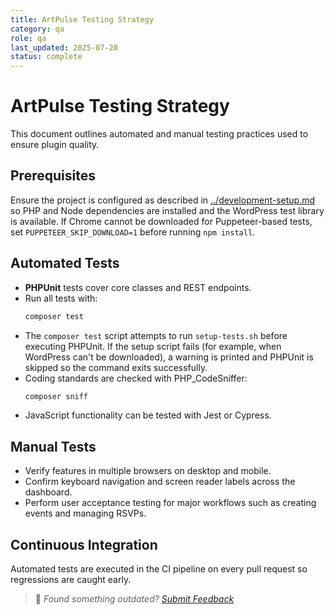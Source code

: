 ```yaml
---
title: ArtPulse Testing Strategy
category: qa
role: qa
last_updated: 2025-07-20
status: complete
---
```


# ArtPulse Testing Strategy

This document outlines automated and manual testing practices used to ensure plugin quality.

## Prerequisites

Ensure the project is configured as described in [../development-setup.md](../development-setup.md) so PHP and Node dependencies are installed and the WordPress test library is available. If Chrome cannot be downloaded for Puppeteer-based tests, set `PUPPETEER_SKIP_DOWNLOAD=1` before running `npm install`.

## Automated Tests

- **PHPUnit** tests cover core classes and REST endpoints.
- Run all tests with:
  ```bash
  composer test
  ```
- The `composer test` script attempts to run `setup-tests.sh` before
  executing PHPUnit. If the setup script fails (for example, when
  WordPress can't be downloaded), a warning is printed and PHPUnit is
  skipped so the command exits successfully.
- Coding standards are checked with PHP_CodeSniffer:
  ```bash
  composer sniff
  ```
- JavaScript functionality can be tested with Jest or Cypress.

## Manual Tests

- Verify features in multiple browsers on desktop and mobile.
- Confirm keyboard navigation and screen reader labels across the dashboard.
- Perform user acceptance testing for major workflows such as creating events and managing RSVPs.

## Continuous Integration

Automated tests are executed in the CI pipeline on every pull request so regressions are caught early.

> 💬 *Found something outdated? [Submit Feedback](../feedback.md)*
